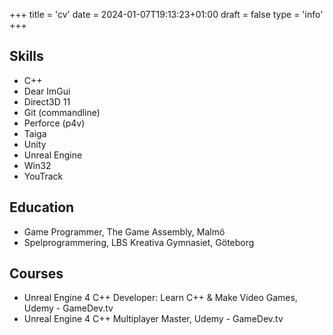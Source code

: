 +++
title = 'cv'
date = 2024-01-07T19:13:23+01:00
draft = false
type = 'info'
+++

## Skills
* C++
* Dear ImGui
* Direct3D 11
* Git (commandline)
* Perforce (p4v)
* Taiga
* Unity
* Unreal Engine
* Win32
* YouTrack

## Education
* Game Programmer, The Game Assembly, Malmö
* Spelprogrammering, LBS Kreativa Gymnasiet, Göteborg

## Courses
* Unreal Engine 4 C++ Developer: Learn C++ & Make Video Games, Udemy - GameDev.tv
* Unreal Engine 4 C++ Multiplayer Master, Udemy - GameDev.tv